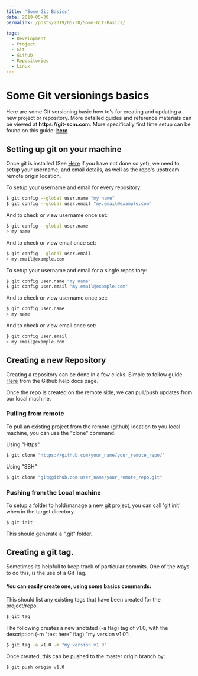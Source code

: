 ```yaml
---
title: 'Some Git Basics'
date: 2019-05-30
permalink: /posts/2019/05/30/Some-Git-Basics/

tags:
  - Development
  - Project
  - Git
  - Github
  - Repositories
  - Linux
---
```


# Some Git versionings basics

Here are some Git versioning basic how to's for creating and updating a new project or repository.
More detailed guides and reference materials can be viewed at __https://git-scm.com__.
More specifically first time setup can be found on this guide: [**here**](https://git-scm.com/book/en/v2/Getting-Started-First-Time-Git-Setup)

## Setting up git on your machine
Once git is installed (See [Here](https://git-scm.com/downloads) if you have not done so yet),
we need to setup your username, and email details, as well as the repo's upstream remote origin location.

To setup your username and email for every repository:
``` bash
$ git config --global user.name "my name"
$ git config --global user.email "my.email@example.com"
```
And to check or view username once set:
``` bash
$ git config --global user.name 
> my name
```
And to check or view email once set:
``` bash
$ git config --global user.email
> my.email@example.com
```
To setup your username and email for a single repository:
``` bash
$ git config user.name "my name"
$ git config user.email "my.email@example.com"
```
And to check or view username once set:
``` bash
$ git config user.name 
> my name
```
And to check or view email once set:
``` bash
$ git config user.email 
> my.email@example.com
```

## Creating a new Repository

Creating a repository can be done in a few clicks. Simple to follow guide [Here](https://help.github.com/en/articles/create-a-repo)
from the Github help docs page.

Once the repo is created on the remote side, we can pull/push updates from our local machine.

### Pulling from remote

To pull an existing project from the remote (github) location to you local machine, you can use the "clone" command.

Using "Https"

``` bash
$ git clone "https://github.com/your_name/your_remote_repo/"
```

Using "SSH"

``` bash
$ git clone "git@github.com:user_name/your_remote_repo.git"
```

### Pushing from the Local machine 
To setup a folder to hold/manage a new git project, you can call 'git init' when in the target directory.
``` bash
$ git init
```
This should generate a ".git" folder.

## Creating a git tag.

Sometimes its helpfull to keep track of particular commits.
One of the ways to do this, is the use of a Git Tag.

#### You can easily create one, using some basics commands:

This should list any existing tags that have been created for the project/repo.

``` bash
$ git tag
```

The following creates a new anotated (-a flag) tag of v1.0, with the description (-m "text here" flag) "my version v1.0":

``` bash
$ git tag -a v1.0 -m "my version v1.0"
```

Once created, this can be pushed to the master origin branch by:
``` bash
$ git push origin v1.0
```



 